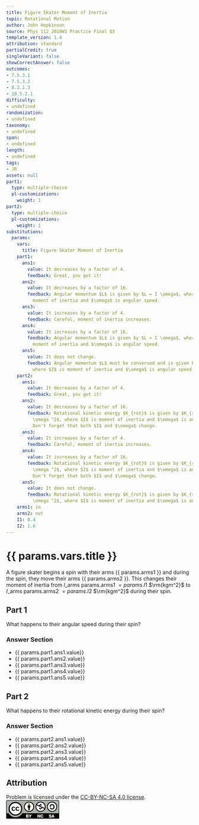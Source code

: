 ```yaml
---
title: Figure Skater Moment of Inertia
topic: Rotational Motion
author: John Hopkinson
source: Phys 112 2018W1 Practice Final Q3
template_version: 1.4
attribution: standard
partialCredit: true
singleVariant: false
showCorrectAnswer: false
outcomes:
- 7.5.3.1
- 7.5.3.2
- 8.2.1.3
- 10.5.2.1
difficulty:
- undefined
randomization:
- undefined
taxonomy:
- undefined
span:
- undefined
length:
- undefined
tags:
- JR
assets: null
part1:
  type: multiple-choice
  pl-customizations:
    weight: 1
part2:
  type: multiple-choice
  pl-customizations:
    weight: 1
substitutions:
  params:
    vars:
      title: Figure Skater Moment of Inertia
    part1:
      ans1:
        value: It decreases by a factor of 4.
        feedback: Great, you got it!
      ans2:
        value: It decreases by a factor of 16.
        feedback: Angular momentum $L$ is given by $L = I \omega$, where $I$ is the
          moment of inertia and $\omega$ is angular speed.
      ans3:
        value: It increases by a factor of 4.
        feedback: Careful, moment of inertia increases.
      ans4:
        value: It increases by a factor of 16.
        feedback: Angular momentum $L$ is given by $L = I \omega$, where $I$ is the
          moment of inertia and $\omega$ is angular speed.
      ans5:
        value: It does not change.
        feedback: Angular momentum $L$ must be conserved and is given by $L = I \omega$,
          where $I$ is moment of inertia and $\omega$ is angular speed.
    part2:
      ans1:
        value: It decreases by a factor of 4.
        feedback: Great, you got it!
      ans2:
        value: It decreases by a factor of 16.
        feedback: Rotational kinetic energy $K_{rot}$ is given by $K_{rot} = 1/2 I
          \omega ^2$, where $I$ is moment of inertia and $\omega$ is angular speed.
          Don't forget that both $I$ and $\omega$ change.
      ans3:
        value: It increases by a factor of 4.
        feedback: Careful, moment of inertia increases.
      ans4:
        value: It increases by a factor of 16.
        feedback: Rotational kinetic energy $K_{rot}$ is given by $K_{rot} = 1/2 I
          \omega ^2$, where $I$ is moment of inertia and $\omega$ is angular speed.
          Don't forget that both $I$ and $\omega$ change.
      ans5:
        value: It does not change.
        feedback: Rotational kinetic energy $K_{rot}$ is given by $K_{rot} = 1/2 I
          \omega ^2$, where $I$ is moment of inertia and $\omega$ is angular speed.
    arms1: in
    arms2: out
    I1: 0.4
    I2: 1.6
---
```

# {{ params.vars.title }}
A figure skater begins a spin with their arms {{ params.arms1 }} and during the spin, they move their arms {{ params.arms2 }}. This changes their moment of inertia from $I\_{\text{arms {{ params.arms1 }}}} = {{ params.I1 }}$ $\rm{kgm^2}$ to $I\_{\text{arms {{ params.arms2 }}}} = {{ params.I2 }}$ $\rm{kgm^2}$ during their spin.

## Part 1

What happens to their angular speed during their spin?

### Answer Section

- {{ params.part1.ans1.value}}
- {{ params.part1.ans2.value}}
- {{ params.part1.ans3.value}}
- {{ params.part1.ans4.value}}
- {{ params.part1.ans5.value}}

## Part 2

What happens to their rotational kinetic energy during their spin?

### Answer Section

- {{ params.part2.ans1.value}}
- {{ params.part2.ans2.value}}
- {{ params.part2.ans3.value}}
- {{ params.part2.ans4.value}}
- {{ params.part2.ans5.value}}

## Attribution

Problem is licensed under the [CC-BY-NC-SA 4.0 license](https://creativecommons.org/licenses/by-nc-sa/4.0/).<br> ![The Creative Commons 4.0 license requiring attribution-BY, non-commercial-NC, and share-alike-SA license.](https://raw.githubusercontent.com/firasm/bits/master/by-nc-sa.png)